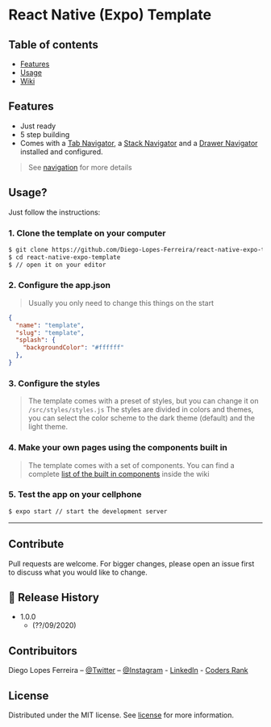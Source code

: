 # React Native (Expo) Template

## Table of contents
- [Features](#features)
- [Usage](#Usage)
- [Wiki](#wiki)


## Features
- Just ready
- 5 step building
- Comes with a [Tab Navigator](), a [Stack Navigator]() and a [Drawer Navigator]() installed and configured. 
> See [navigation](#navigation) for more details

## Usage?

Just follow the instructions:

### 1. Clone the template on your computer

```bash
$ git clone https://github.com/Diego-Lopes-Ferreira/react-native-expo-template.git
$ cd react-native-expo-template
$ // open it on your editor
```

### 2. Configure the app.json
> Usually you only need to change this things on the start
```json
{
  "name": "template",
  "slug": "template",
  "splash": {
    "backgroundColor": "#ffffff"
  },
}
```

### 3. Configure the styles
> The template comes with a preset of styles, but you can change it on ```/src/styles/styles.js```
The styles are divided in colors and themes, you can select the color scheme to the dark theme (default) and the light theme.

### 4. Make your own pages using the components built in
> The template comes with a set of components. You can find a complete [list of the built in components](PUT.THE.LINK.HERE) inside the wiki

### 5. Test the app on your cellphone
```bash
$ expo start // start the development server
```

---

## Contribute
Pull requests are welcome. For bigger changes, please open an issue first to discuss what you would like to change.

## :rocket: Release History
* 1.0.0
    * (??/09/2020)

## Contribuitors

Diego Lopes Ferreira – [@Twitter](https://twitter.com/Diego_simSouEu) – [@Instagram](https://www.instagram.com/diego.lopes.f/) - [LinkedIn](https://www.linkedin.com/in/diego-lopes-ferreira-a23a8919b/) - [Coders Rank](https://profile.codersrank.io/user/diego-lopes-ferreira)

## License
Distributed under the MIT license. See [license](LICENSE) for more information.
